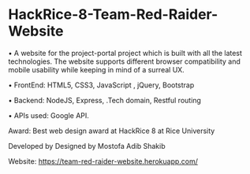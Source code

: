 # HackRice-8-Team-Red-Raider-Website
• A website for the project-portal project which is built with all the latest technologies. The website supports different browser compatibility and mobile usability while keeping in mind of a surreal UX.

• FrontEnd: HTML5, CSS3, JavaScript , jQuery, Bootstrap

• Backend: NodeJS, Express, .Tech domain, Restful routing

• APIs used: Google API.

Award: Best web design award at HackRice 8 at Rice University

Developed by Designed by Mostofa Adib Shakib

Website: https://team-red-raider-website.herokuapp.com/
